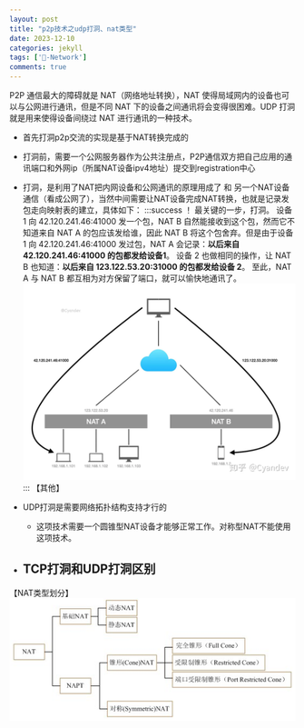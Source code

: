 ```yaml
---
layout: post
title: "p2p技术之udp打洞、nat类型"
date: 2023-12-10
categories: jekyll
tags: ['🥁-Network']
comments: true
---
```


P2P 通信最大的障碍就是 NAT（网络地址转换），NAT 使得局域网内的设备也可以与公网进行通讯，但是不同 NAT 下的设备之间通讯将会变得很困难。UDP 打洞就是用来使得设备间绕过 NAT 进行通讯的一种技术。

- 首先打洞p2p交流的实现是基于NAT转换完成的
- 打洞前，需要一个公网服务器作为公共注册点，P2P通信双方把自己应用的通讯端口和外网ip（所属NAT设备ipv4地址）提交到registration中心
- 打洞，是利用了NAT把内网设备和公网通讯的原理用成了 和 另一个NAT设备通信（看成公网了），当然中间需要让NAT设备完成NAT转换，也就是记录发包走向映射表的建立，具体如下：
:::success
！ 最关键的一步，打洞。
设备 1 向 42.120.241.46:41000 发一个包，NAT B 自然能接收到这个包，然而它不知道来自 NAT A 的包应该发给谁，因此 NAT B 将这个包舍弃。但是由于设备 1 向 42.120.241.46:41000 发过包，NAT A 会记录：**以后来自 42.120.241.46:41000 的包都发给设备1**。
设备 2 也做相同的操作，让 NAT B 也知道：**以后来自 123.122.53.20:31000 的包都发给设备 2**。
至此，NAT A 与 NAT B 都互相为对方保留了端口，就可以愉快地通讯了。
![](images/1693318958404-df56a3d2-d92d-4944-9a43-d4e5e26c344c.webp)
:::
【其他】

- UDP打洞是需要网络拓扑结构支持才行的
   - 这项技术需要一个圆锥型NAT设备才能够正常工作。对称型NAT不能使用这项技术。
- TCP打洞和UDP打洞区别
   - 


【NAT类型划分】
![](images/1693319271291-e7cca6d7-3dc1-4130-aff2-7a6de27764ff.png)
